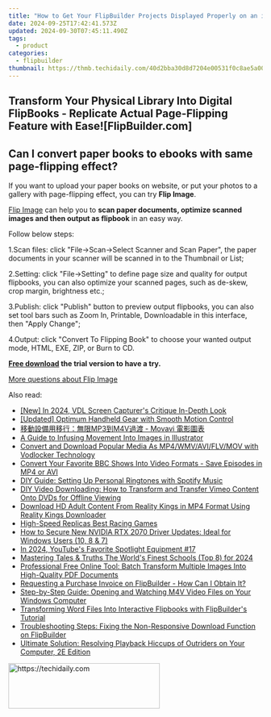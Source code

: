```yaml
---
title: "How to Get Your FlipBuilder Projects Displayed Properly on an iPad: A Comprehensive Guide"
date: 2024-09-25T17:42:41.573Z
updated: 2024-09-30T07:45:11.490Z
tags:
  - product
categories:
  - flipbuilder
thumbnail: https://thmb.techidaily.com/40d2bba30d8d7204e00531f0c8ae5a0019fd1a9406955c448a3c7d8503274e5e.jpg
---
```


## Transform Your Physical Library Into Digital FlipBooks - Replicate Actual Page-Flipping Feature with Ease![FlipBuilder.com]

## Can I convert paper books to ebooks with same page-flipping effect?

If you want to upload your paper books on website, or put your photos to a gallery with page-flipping effect, you can try **Flip Image**. 

[Flip Image](https://tools.techidaily.com/flipbuilder/products/) can help you to **scan paper documents, optimize scanned images and then output as flipbook** in an easy way.

Follow below steps:

1.Scan files: click "File->Scan->Select Scanner and Scan Paper", the paper documents in your scanner will be scanned in to the Thumbnail or List;

2.Setting: click "File->Setting" to define page size and quality for output flipbooks, you can also optimize your scanned pages, such as de-skew, crop margin, brightness etc.;

3.Publish: click "Publish" button to preview output flipbooks, you can also set tool bars such as Zoom In, Printable, Downloadable in this interface, then "Apply Change";

4.Output: click "Convert To Flipping Book" to choose your wanted output mode, HTML, EXE, ZIP, or Burn to CD.

**[Free download](https://tools.techidaily.com/flipbuilder/products/) the trial version to have a try.** 

[More questions about Flip Image](https://tools.techidaily.com/flipbuilder/products/)

<ins class="adsbygoogle"
     style="display:block"
     data-ad-format="autorelaxed"
     data-ad-client="ca-pub-7571918770474297"
     data-ad-slot="1223367746"></ins>

<ins class="adsbygoogle"
     style="display:block"
     data-ad-client="ca-pub-7571918770474297"
     data-ad-slot="8358498916"
     data-ad-format="auto"
     data-full-width-responsive="true"></ins>

<span class="atpl-alsoreadstyle">Also read:</span>
<div><ul>
<li><a href="https://screen-recording.techidaily.com/new-in-2024-vdl-screen-capturers-critique-in-depth-look/"><u>[New] In 2024, VDL Screen Capturer's Critique In-Depth Look</u></a></li>
<li><a href="https://extra-skills.techidaily.com/updated-optimum-handheld-gear-with-smooth-motion-control/"><u>[Updated] Optimum Handheld Gear with Smooth Motion Control</u></a></li>
<li><a href="https://some-knowledge.techidaily.com/1726224472119-mp3m4v-movavi/"><u>移動設備用移行：無限MP3到M4V過渡 - Movavi 電影圖表</u></a></li>
<li><a href="https://extra-information.techidaily.com/a-guide-to-infusing-movement-into-images-in-illustrator/"><u>A Guide to Infusing Movement Into Images in Illustrator</u></a></li>
<li><a href="https://fox-metric.techidaily.com/convert-and-download-popular-media-as-mp4wmvaviflvmov-with-vodlocker-technology/"><u>Convert and Download Popular Media As MP4/WMV/AVI/FLV/MOV with Vodlocker Technology</u></a></li>
<li><a href="https://fox-metric.techidaily.com/convert-your-favorite-bbc-shows-into-video-formats-save-episodes-in-mp4-or-avi/"><u>Convert Your Favorite BBC Shows Into Video Formats - Save Episodes in MP4 or AVI</u></a></li>
<li><a href="https://fox-metric.techidaily.com/diy-guide-setting-up-personal-ringtones-with-spotify-music/"><u>DIY Guide: Setting Up Personal Ringtones with Spotify Music</u></a></li>
<li><a href="https://fox-metric.techidaily.com/diy-video-downloading-how-to-transform-and-transfer-vimeo-content-onto-dvds-for-offline-viewing/"><u>DIY Video Downloading: How to Transform and Transfer Vimeo Content Onto DVDs for Offline Viewing</u></a></li>
<li><a href="https://fox-metric.techidaily.com/download-hd-adult-content-from-reality-kings-in-mp4-format-using-reality-kings-downloader/"><u>Download HD Adult Content From Reality Kings in MP4 Format Using Reality Kings Downloader</u></a></li>
<li><a href="https://screen-mirroring-recording.techidaily.com/high-speed-replicas-best-racing-games/"><u>High-Speed Replicas Best Racing Games</u></a></li>
<li><a href="https://win-amazing.techidaily.com/how-to-secure-new-nvidia-rtx-2070-driver-updates-ideal-for-windows-users-10-8-and-7/"><u>How to Secure New NVIDIA RTX 2070 Driver Updates: Ideal for Windows Users (10, 8 & 7)</u></a></li>
<li><a href="https://youtube-docs.techidaily.com/24-youtubes-favorite-spotlight-equipment-17/"><u>In 2024, YouTube's Favorite Spotlight Equipment #17</u></a></li>
<li><a href="https://extra-guidance.techidaily.com/mastering-tales-and-truths-the-worlds-finest-schools-top-8-for-2024/"><u>Mastering Tales & Truths The World's Finest Schools (Top 8) for 2024</u></a></li>
<li><a href="https://fox-metric.techidaily.com/professional-free-online-tool-batch-transform-multiple-images-into-high-quality-pdf-documents/"><u>Professional Free Online Tool: Batch Transform Multiple Images Into High-Quality PDF Documents</u></a></li>
<li><a href="https://fox-metric.techidaily.com/requesting-a-purchase-invoice-on-flipbuilder-how-can-i-obtain-it/"><u>Requesting a Purchase Invoice on FlipBuilder - How Can I Obtain It?</u></a></li>
<li><a href="https://discover-brilliant.techidaily.com/step-by-step-guide-opening-and-watching-m4v-video-files-on-your-windows-computer/"><u>Step-by-Step Guide: Opening and Watching M4V Video Files on Your Windows Computer</u></a></li>
<li><a href="https://fox-metric.techidaily.com/transforming-word-files-into-interactive-flipbooks-with-flipbuilders-tutorial/"><u>Transforming Word Files Into Interactive Flipbooks with FlipBuilder's Tutorial</u></a></li>
<li><a href="https://fox-metric.techidaily.com/troubleshooting-steps-fixing-the-non-responsive-download-function-on-flipbuilder/"><u>Troubleshooting Steps: Fixing the Non-Responsive Download Function on FlipBuilder</u></a></li>
<li><a href="https://win-answers.techidaily.com/ultimate-solution-resolving-playback-hiccups-of-outriders-on-your-computer-2e-edition/"><u>Ultimate Solution: Resolving Playback Hiccups of Outriders on Your Computer, 2E Edition</u></a></li>
</ul></div>

<!-- affiliate ads begin -->
<a href="https://united.elfm.net/c/5597632/2139557/4704" target="_top" id="2139557">
  <img src="//a.impactradius-go.com/display-ad/4704-2139557" border="0" alt="https://techidaily.com" width="300" height="90"/>
</a>
<img height="0" width="0" src="https://united.elfm.net/i/5597632/2139557/4704" style="position:absolute;visibility:hidden;" border="0" />
<!-- affiliate ads end -->

